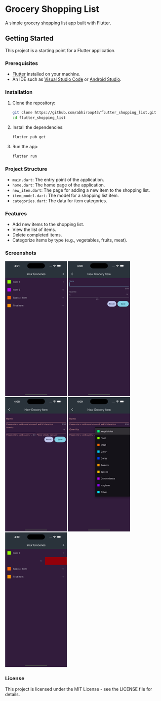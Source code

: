 # Grocery Shopping List

A simple grocery shopping list app built with Flutter.

## Getting Started

This project is a starting point for a Flutter application.

### Prerequisites

- [Flutter](https://flutter.dev/docs/get-started/install) installed on your machine.
- An IDE such as [Visual Studio Code](https://code.visualstudio.com/) or [Android Studio](https://developer.android.com/studio).

### Installation

1. Clone the repository:

   ```sh
   git clone https://github.com/abhiroop43/flutter_shopping_list.git
   cd flutter_shopping_list
   ```

2. Install the dependencies:

   ```sh
   flutter pub get
   ```

3. Run the app:

   ```sh
   flutter run
   ```

### Project Structure

- `main.dart`: The entry point of the application.
- `home.dart`: The home page of the application.
- `new_item.dart`: The page for adding a new item to the shopping list.
- `item_model.dart`: The model for a shopping list item.
- `categories.dart`: The data for item categories.

### Features

- Add new items to the shopping list.
- View the list of items.
- Delete completed items.
- Categorize items by type (e.g., vegetables, fruits, meat).

### Screenshots

<p>
   <img src="screenshots/list.png" width="200">
   <img src="screenshots/new_item.png" width="200">
   <img src="screenshots/validations.png" width="200">
   <img src="screenshots/categories.png" width="200">
   <img src="screenshots/delete.png" width="200">
</p>

### License

This project is licensed under the MIT License - see the LICENSE file for details.
